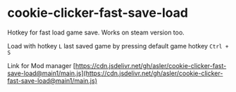 # cookie-clicker-fast-save-load
Hotkey for fast load game save.
Works on steam version too.

Load with hotkey `L` last saved game by pressing default game hotkey `Ctrl + S`

Link for Mod manager [https://cdn.jsdelivr.net/gh/asler/cookie-clicker-fast-save-load@main1/main.js](https://cdn.jsdelivr.net/gh/asler/cookie-clicker-fast-save-load@main1/main.js)
